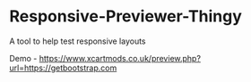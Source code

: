 # Responsive-Previewer-Thingy
A tool to help test responsive layouts

Demo - https://www.xcartmods.co.uk/preview.php?url=https://getbootstrap.com
